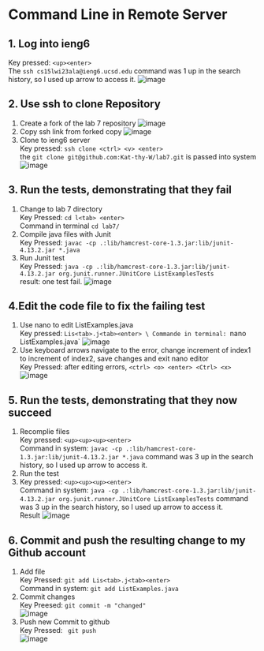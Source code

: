 # Command Line in Remote Server
## 1. Log into ieng6
Key pressed: `<up><enter>`  \
The `ssh cs15lwi23ala@ieng6.ucsd.edu` command was 1 up in the search history, so I used up arrow to access it.
![image](https://user-images.githubusercontent.com/115119572/221403747-18d1c1b8-8f8d-4dd7-8256-1b593d8bc82d.png)
## 2. Use ssh to clone Repository
1. Create a fork of the lab 7 repository
![image](https://user-images.githubusercontent.com/115119572/221404240-0f934039-aaaa-4a07-b1bf-48080704885f.png)
2. Copy ssh link from forked copy
![image](https://user-images.githubusercontent.com/115119572/221404432-be849d21-0a62-4d49-bd74-bf0b8eb45ffe.png)
3. Clone to ieng6 server \
Key pressed: `ssh clone <ctrl> <v> <enter>` \
the `git clone git@github.com:Kat-thy-W/lab7.git` is passed into system
![image](https://user-images.githubusercontent.com/115119572/221404003-03250457-cc9d-49fd-93f4-8be3e332d3c7.png)
## 3. Run the tests, demonstrating that they fail
1. Change to lab 7 directory \
Key Pressed: `cd l<tab> <enter>` \
Command in terminal `cd lab7/` 
2. Compile java files with Junit \
Key Pressed: `javac -cp .:lib/hamcrest-core-1.3.jar:lib/junit-4.13.2.jar *.java` 
3. Run Junit test \
Key Pressed: `java -cp .:lib/hamcrest-core-1.3.jar:lib/junit-4.13.2.jar org.junit.runner.JUnitCore ListExamplesTests` \
result: one test fail.
![image](https://user-images.githubusercontent.com/115119572/221404858-df0b7696-927a-4bb3-98ad-19572c846b09.png)
## 4.Edit the code file to fix the failing test
1. Use nano to edit ListExamples.java \
Key pressed: `Lis<tab>.j<tab><enter> \
Commande in terminal: `nano ListExamples.java`
![image](https://user-images.githubusercontent.com/115119572/221405200-7cc5ab47-564d-44cc-9790-d4928a703a22.png)
2. Use keyboard arrows navigate to the error, change increment of index1 to increment of index2, save changes and exit nano editor \
Key Pressed: after editing errors, `<ctrl> <o> <enter> <Ctrl> <x>` \
![image](https://user-images.githubusercontent.com/115119572/221405346-d66b45a1-7810-4044-aeae-b2c310686132.png)
## 5. Run the tests, demonstrating that they now succeed
1. Recomplie files \
Key pressed: `<up><up><up><enter>` \
Command in system: `javac -cp .:lib/hamcrest-core-1.3.jar:lib/junit-4.13.2.jar *.java` command was 3 up in the search history, so I used up arrow to access it.
2. Run the test 
3. Key pressed: `<up><up><up><enter>` \
Command in system: `java -cp .:lib/hamcrest-core-1.3.jar:lib/junit-4.13.2.jar org.junit.runner.JUnitCore ListExamplesTests` command was 3 up in the search history, so I used up arrow to access it. \
Result
![image](https://user-images.githubusercontent.com/115119572/221405685-17011775-dc75-4af8-8fdf-f080b228b304.png)
## 6. Commit and push the resulting change to my Github account
1. Add file \
Key Pressed: `git add Lis<tab>.j<tab><enter>` \
Command in system: `git add ListExamples.java`
2. Commit changes \
Key Preesed: `git commit -m "changed"` \
![image](https://user-images.githubusercontent.com/115119572/221406234-b85b4b1a-ab6e-4fab-8063-6abcfb128643.png)
3. Push new Commit to github \
Key Pressed: ` git push` \
![image](https://user-images.githubusercontent.com/115119572/221406311-550326f7-a140-4cb6-9b76-070baee24efa.png)


